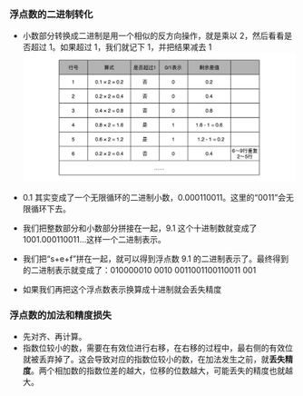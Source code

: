 ### 浮点数的二进制转化
- 小数部分转换成二进制是用一个相似的反方向操作，就是乘以 2，然后看看是否超过 1。如果超过 1，我们就记下 1，并把结果减去 1
 ![161](./image/161.jpg)
- 0.1 其实变成了一个无限循环的二进制小数，0.000110011。这里的“0011”会无限循环下去。
- 我们把整数部分和小数部分拼接在一起，9.1 这个十进制数就变成了 1001.000110011…这样一个二进制表示。

- 我们把“s+e+f”拼在一起，就可以得到浮点数 9.1 的二进制表示了。最终得到的二进制表示就变成了：010000010 0010 0011001100110011 001

- 如果我们再把这个浮点数表示换算成十进制就会丢失精度

### 浮点数的加法和精度损失
- 先对齐、再计算。
- 指数位较小的数，需要在有效位进行右移，在右移的过程中，最右侧的有效位就被丢弃掉了。这会导致对应的指数位较小的数，在加法发生之前，就**丢失精度**。两个相加数的指数位差的越大，位移的位数越大，可能丢失的精度也就越大。